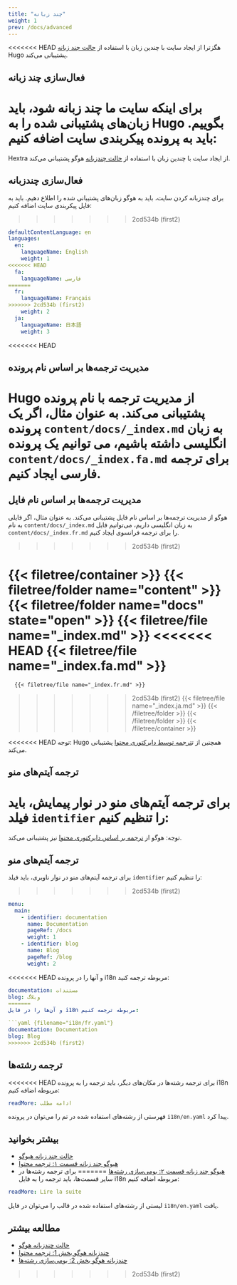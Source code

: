 ```yaml
---
title: "چند زبانه"
weight: 1
prev: /docs/advanced
---
```


<<<<<<< HEAD
هگزترا از ایجاد سایت با چندین زبان با استفاده از [حالت چند زبانه](https://gohugo.io/content-management/multilingual/) Hugo پشتیبانی می‌کند.

<!--more-->

## فعال‌سازی چند زبانه

برای اینکه سایت ما چند زبانه شود، باید زبان‌های پشتیبانی شده را به Hugo بگوییم. باید به پرونده پیکربندی سایت اضافه کنیم:
=======
Hextra از ایجاد سایت با چندین زبان با استفاده از [حالت چندزبانه](https://gohugo.io/content-management/multilingual/) هوگو پشتیبانی می‌کند.

<!--more-->

## فعال‌سازی چندزبانه

برای چندزبانه کردن سایت، باید به هوگو زبان‌های پشتیبانی شده را اطلاع دهیم. باید به فایل پیکربندی سایت اضافه کنیم:
>>>>>>> 2cd534b (first2)

```yaml {filename="hugo.yaml"}
defaultContentLanguage: en
languages:
  en:
    languageName: English
    weight: 1
<<<<<<< HEAD
  fa:
    languageName: فارسی
=======
  fr:
    languageName: Français
>>>>>>> 2cd534b (first2)
    weight: 2
  ja:
    languageName: 日本語
    weight: 3
```

<<<<<<< HEAD
## مدیریت ترجمه‌ها بر اساس نام پرونده

Hugo از مدیریت ترجمه با نام پرونده پشتیبانی می‌کند. به عنوان مثال، اگر یک پرونده `content/docs/_index.md` به زبان انگلیسی داشته باشیم، می توانیم یک پرونده `content/docs/_index.fa.md` برای ترجمه فارسی ایجاد کنیم.
=======
## مدیریت ترجمه‌ها بر اساس نام فایل

هوگو از مدیریت ترجمه‌ها بر اساس نام فایل پشتیبانی می‌کند. به عنوان مثال، اگر فایلی به نام `content/docs/_index.md` به زبان انگلیسی داریم، می‌توانیم فایل `content/docs/_index.fr.md` را برای ترجمه فرانسوی ایجاد کنیم.
>>>>>>> 2cd534b (first2)

{{< filetree/container >}}
  {{< filetree/folder name="content" >}}
    {{< filetree/folder name="docs" state="open" >}}
      {{< filetree/file name="_index.md" >}}
<<<<<<< HEAD
      {{< filetree/file name="_index.fa.md" >}}
=======
      {{< filetree/file name="_index.fr.md" >}}
>>>>>>> 2cd534b (first2)
      {{< filetree/file name="_index.ja.md" >}}
    {{< /filetree/folder >}}
  {{< /filetree/folder >}}
{{< /filetree/container >}}

<<<<<<< HEAD
توجه: Hugo همچنین از ت[ترجمه توسط دایرکتوری محتوا](https://gohugo.io/content-management/multilingual/#translation-by-content-directory) پشتیبانی می‌کند.

## ترجمه آیتم‌های منو

برای ترجمه آیتم‌های منو در نوار پیمایش، باید فیلد `identifier` را تنظیم کنیم:
=======
توجه: هوگو از [ترجمه بر اساس دایرکتوری محتوا](https://gohugo.io/content-management/multilingual/#translation-by-content-directory) نیز پشتیبانی می‌کند.

## ترجمه آیتم‌های منو

برای ترجمه آیتم‌های منو در نوار ناوبری، باید فیلد `identifier` را تنظیم کنیم:
>>>>>>> 2cd534b (first2)

```yaml {filename="hugo.yaml"}
menu:
  main:
    - identifier: documentation
      name: Documentation
      pageRef: /docs
      weight: 1
    - identifier: blog
      name: Blog
      pageRef: /blog
      weight: 2
```

<<<<<<< HEAD
و آنها را در پرونده i18n مربوطه ترجمه کنید:

```yaml {filename="i18n/fa.yaml"}
documentation: مستندات
blog: وبلاگ
=======
و آن‌ها را در فایل i18n مربوطه ترجمه کنیم:

```yaml {filename="i18n/fr.yaml"}
documentation: Documentation
blog: Blog
>>>>>>> 2cd534b (first2)
```

## ترجمه رشته‌ها

<<<<<<< HEAD
برای ترجمه رشته‌ها در مکان‌های دیگر، باید ترجمه را به پرونده i18n مربوطه اضافه کنیم:

```yaml {filename="i18n/fa.yaml"}
readMore: ادامه مطلب
```

فهرستی از رشته‌های استفاده شده در تم را می‌توان در پرونده `i18n/en.yaml` پیدا کرد.

## بیشتر بخوانید

- [حالت چند زبانه هیوگو](https://gohugo.io/content-management/multilingual/)
- [هیوگو چند زبانه قسمت ۱: ترجمه محتوا](https://www.regisphilibert.com/blog/2018/08/hugo-multilingual-part-1-managing-content-translation/)
- [هیوگو چند زبانه قسمت ۲: بومی‌سازی رشته‌ها](https://www.regisphilibert.com/blog/2018/08/hugo-multilingual-part-2-i18n-string-localization/)
=======
برای ترجمه رشته‌ها در سایر قسمت‌ها، باید ترجمه را به فایل i18n مربوطه اضافه کنیم:

```yaml {filename="i18n/fr.yaml"}
readMore: Lire la suite
```

لیستی از رشته‌های استفاده شده در قالب را می‌توان در فایل `i18n/en.yaml` یافت.

## مطالعه بیشتر

- [حالت چندزبانه هوگو](https://gohugo.io/content-management/multilingual/)
- [چندزبانه هوگو بخش 1: ترجمه محتوا](https://www.regisphilibert.com/blog/2018/08/hugo-multilingual-part-1-managing-content-translation/)
- [چندزبانه هوگو بخش 2: بومی‌سازی رشته‌ها](https://www.regisphilibert.com/blog/2018/08/hugo-multilingual-part-2-i18n-string-localization/)
>>>>>>> 2cd534b (first2)
